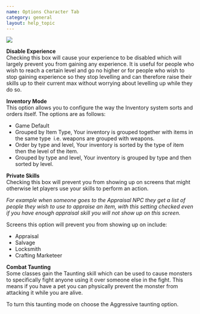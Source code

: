 ```yaml
---
name: Options Character Tab
category: general
layout: help_topic
---
```

[![](https://lohcdn.com/images/t_optionscharacter.jpg)](https://lohcdn.com/images/optionscharacter.jpg)

**Disable Experience**  
Checking this box will cause your experience to be disabled which will largely prevent you from gaining any experience. It is useful for people who wish to reach a certain level and go no higher or for people who wish to stop gaining experience so they stop levelling and can therefore raise their skills up to their current max without worrying about levelling up while they do so.

**Inventory Mode**  
This option allows you to configure the way the Inventory system sorts and orders itself. The options are as follows:

*   Game Default
*   Grouped by Item Type, Your inventory is grouped together with items in the same type  i.e. weapons are grouped with weapons.
*   Order by type and level, Your inventory is sorted by the type of item then the level of the item.
*   Grouped by type and level, Your inventory is grouped by type and then sorted by level.

**Private Skills**  
Checking this box will prevent you from showing up on screens that might otherwise let players use your skills to perform an action.

_For example when someone goes to the Appraisal NPC they get a list of people they wish to use to appraise an item, with this setting checked even if you have enough appraisal skill you will not show up on this screen._ 

Screens this option will prevent you from showing up on include:

*   Appraisal
*   Salvage
*   Locksmith
*   Crafting Marketeer

**Combat Taunting**  
Some classes gain the Taunting skill which can be used to cause monsters to specifically fight anyone using it over someone else in the fight. This means if you have a pet you can physically prevent the monster from attacking it while you are alive.

To turn this taunting mode on choose the Aggressive taunting option.